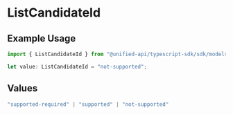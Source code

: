# ListCandidateId

## Example Usage

```typescript
import { ListCandidateId } from "@unified-api/typescript-sdk/sdk/models/shared";

let value: ListCandidateId = "not-supported";
```

## Values

```typescript
"supported-required" | "supported" | "not-supported"
```